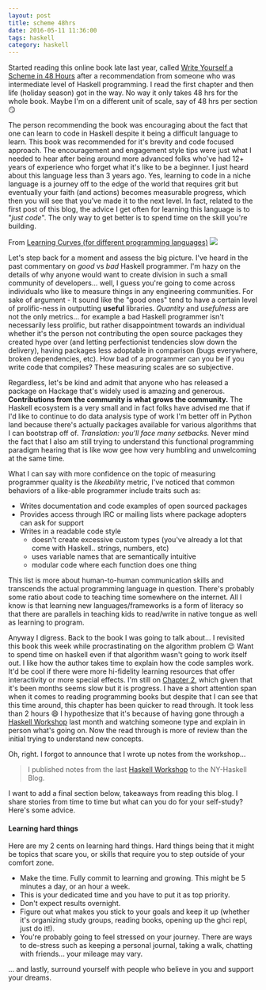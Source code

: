 ```yaml
---
layout: post
title: scheme 48hrs
date: 2016-05-11 11:36:00
tags: haskell
category: haskell
---
```


Started reading this online book late last year, called [Write Yourself a Scheme in 48 Hours](https://en.wikibooks.org/wiki/Write_Yourself_a_Scheme_in_48_Hours) after a recommendation from someone who was intermediate level of Haskell programming. I read the first chapter and then life (holiday season) got in the way. No way it only takes 48 hrs for the whole book. Maybe I'm on a different unit of scale, say of 48 hrs per section :smirk:

The person recommending the book was encouraging about the fact that one can learn to code in Haskell despite it being a difficult language to learn. This book was recommended for it's brevity and code focused approach. The encouragement and engagement style tips were just what I needed to hear after being around more advanced folks who've had 12+ years of experience who forget what it's like to be a beginner. I just heard about this language less than 3 years ago. Yes, learning to code in a niche language is a journey off to the edge of the world that requires grit but eventually your faith (and actions) becomes measurable progress, which then you will see that you've made it to the next level. In fact, related to the first post of this blog, the advice I get often for learning this language is to "*just code*". The only way to get better is to spend time on the skill you're building.

From [Learning Curves (for different programming languages)](https://github.com/Dobiasd/articles/blob/master/programming_language_learning_curves.md)
![](https://github.com/Dobiasd/articles/raw/master/programming_language_learning_curves/haskell.png)



Let's step back for a moment and assess the big picture. I've heard in the past commentary on *good* vs *bad* Haskell programmer. I'm hazy on the details of why anyone would want to create division in such a small community of developers... well, I guess you're going to come across individuals who like to measure things in any engineering communities. For sake of argument - It sound like the "good ones" tend to have a certain level of prolific-ness in outputting **useful** libraries. *Quantity* and *usefulness* are not the only metrics... for example a bad Haskell programmer isn't necessarily less prolific, but rather disappointment towards an individual whether it's the person not contributing the open source packages they created hype over (and letting perfectionist tendencies slow down the delivery), having packages less adoptable in comparison (bugs everywhere, broken dependencies, etc). How bad of a programmer can you be if you write code that compiles? These measuring scales are so subjective.

Regardless, let's be kind and admit that anyone who has released a package on Hackage that's widely used is amazing and generous. **Contributions from the community is what grows the community.** The Haskell ecosystem is a very small and in fact folks have advised me that if I'd like to continue to do data analysis type of work I'm better off in Python land because there's actually packages available for various algorithms that I can bootstrap off of. *Translation: you'll face many setbacks.* Never mind the fact that I also am still trying to understand this functional programming paradigm hearing that is like wow gee how very humbling and unwelcoming at the same time. 


What I can say with more confidence on the topic of measuring programmer quality is the *likeability* metric, I've noticed that common behaviors of a like-able programmer include traits such as:

- Writes documentation and code examples of open sourced packages
- Provides access through IRC or mailing lists where package adopters can ask for support
- Writes in a readable code style
  - doesn't create excessive custom types (you've already a lot that come with Haskell.. strings, numbers, etc)
  - uses variable names that are semantically intuitive
  - modular code where each function does one thing
  
This list is more about human-to-human communication skills and transcends the actual programming language in question. There's probably some ratio about code to teaching time somewhere on the internet. All I know is that learning new languages/frameworks is a form of literacy so that there are parallels in teaching kids to read/write in native tongue as well as learning to program.

Anyway I digress. Back to the book I was going to talk about... I revisited this book this week while procrastinating on the algorithm problem :wink: Want to spend time on haskell even if that algorithm wasn't going to work itself out. I like how the author takes time to explain how the code samples work. It'd be cool if there were more hi-fidelity learning resources that offer interactivity or more special effects. I'm still on [Chapter 2](https://en.wikibooks.org/wiki/Write_Yourself_a_Scheme_in_48_Hours/Parsing), which given that it's been months seems slow but it is progress. I have a short attention span when it comes to reading programming books but despite that I can see that this time around, this chapter has been quicker to read through. It took less than 2 hours :smile: I hypothesize that it's because of having gone through a [Haskell Workshop](http://ny-haskell.org/events/2016/03/27/haskell-workshop.html) last month and watching someone type and explain in person what's going on. Now the read through is more of review than the initial trying to understand new concepts. 

Oh, right. I forgot to announce that I wrote up notes from the workshop... 

> I published notes from the last [Haskell Workshop](http://ny-haskell.org/events/2016/03/27/haskell-workshop.html) to the NY-Haskell Blog.

I want to add a final section below, takeaways from reading this blog. I share stories from time to time but what can you do for your self-study? Here's some advice.

#### Learning hard things

Here are my 2 cents on learning hard things. Hard things being that it might be topics that scare you, or skills that require you to step outside of your comfort zone.

* Make the time. Fully commit to learning and growing. This might be 5 minutes a day, or an hour a week.
* This is your dedicated time and you have to put it as top priority.
* Don't expect results overnight.
* Figure out what makes you stick to your goals and keep it up (whether it's organizing study groups, reading books, opening up the ghci repl, just do it!).
* You're probably going to feel stressed on your journey. There are ways to de-stress such as keeping a personal journal, taking a walk, chatting with friends... your mileage may vary.

... and lastly, surround yourself with people who believe in you and support your dreams.
